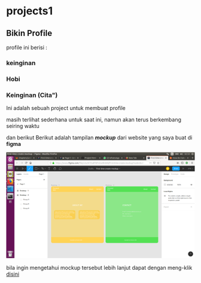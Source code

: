 # projects1

## Bikin Profile

profile ini berisi :

### keinginan
### Hobi
### Keinginan (Cita")

Ini adalah sebuah project untuk membuat profile

masih terlihat sederhana untuk saat ini, namun akan terus berkembang seiring waktu

dan berikut Berikut adalah tampilan **_mockup_** dari website yang saya buat di  **figma**

![mockup](image/mockup.png)

bila ingin mengetahui mockup tersebut lebih lanjut dapat dengan meng-klik [disini](https://www.figma.com/file/v2sz5t7ZuBTIEfU2uMhXKR/Untitled?node-id=0%3A1)

